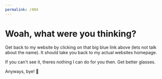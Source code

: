 ```yaml
---
permalink: /404
---
```


# Woah, what were you thinking?

Get back to my website by clicking on that big blue link above (lets not talk about the name). It should take you back to my actual websites homepage.

If you can't see it, theres nothing I can do for you then. Get better glasses.

Anyways, bye! 👋